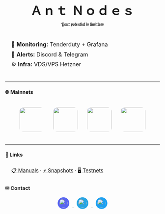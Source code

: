 <h1 align="center" style="font-size: 2.8em; margin-bottom: 10px; letter-spacing: 2px;">
  Ａｎｔ Ｎｏｄｅｓ
</h1>

<p align="center" style="font-size: 14px; margin: 5px 0 30px; font-weight: bold;">
  𝔜𝔬𝔲𝔯 𝔭𝔬𝔱𝔢𝔫𝔱𝔦𝔞𝔩 𝔦𝔰 𝔩𝔦𝔪𝔦𝔱𝔩𝔢𝔰𝔰
</p>

<div style="font-size: 1.3em; margin: 40px 0 40px 20px; line-height: 1.8;">
  👀 <strong>Monitoring:</strong> Tenderduty + Grafana<br>
  🔔 <strong>Alerts:</strong> Discord & Telegram<br>
  ⚙️ <strong>Infra:</strong> VDS/VPS Hetzner
</div>

---

### 🌐 Mainnets
<div align="center" style="display: flex; justify-content: center; gap: 30px; flex-wrap: wrap; margin: 40px 0;">
  <a href="https://app.muon.net/dashboard/">
    <img src="https://github.com/user-attachments/assets/369afa20-60a0-4340-b9ff-43778f8370b7" width="80" style="border-radius: 12px;">
  </a>
  <a href="https://telemetry.humanode.io/#list/0xc56fa32442b2dad76f214b3ae07998e4ca09736e4813724bfb0717caae2c8bee">
    <img src="https://github.com/user-attachments/assets/3b7c6520-fd3b-4d0f-8644-8c02f069ce29" width="80" style="border-radius: 12px;">
  </a>
  <a href="https://portal.dymension.xyz/rollapp/mande_18071918-1/staking">
    <img src="https://github.com/user-attachments/assets/7d593264-9c9c-4c2f-8f4d-78c4f04c0e30" width="80" style="border-radius: 12px;">
  </a>
  <a href="https://explorer.tfsc.io/#/pc/ValidatorDetail?address=0x04E11563D0Fd748d3b2e4913A5911b542a785c68">
    <img src="https://github.com/user-attachments/assets/06f289a3-10e5-4e86-a326-fc95142d40a6" width="80" style="border-radius: 12px;">
  </a>
</div>

---

### 🔗 Links
<div style="margin: 30px 0 30px 20px; font-size: 1.2em;">
  <a href="https://github.com/AntNodes/MY-MANUALS">📋 Manuals</a> · 
  <a href="https://github.com/AntNodes/MY-SNAPSHOTS">⚡ Snapshots</a> · 
  <a href="https://github.com/AntNodes/MY-TESTNET">🖥 Testnets</a>
</div>

### ✉ Contact
<div align="center" style="margin-top: 20px;">
  <a href="https://discord.com/users/863083870626250812">
    <img src="https://simpleicons.org/icons/discord.svg" width="28" style="margin: 0 10px; background: #5865F2; padding: 5px; border-radius: 50%;">
  </a>
  <a href="https://t.me/AntNodes">
    <img src="https://simpleicons.org/icons/telegram.svg" width="28" style="margin: 0 10px; background: #26A5E4; padding: 5px; border-radius: 50%;">
  </a>
  <a href="https://twitter.com/AntNodes">
    <img src="https://simpleicons.org/icons/twitter.svg" width="28" style="margin: 0 10px; background: #1DA1F2; padding: 5px; border-radius: 50%;">
  </a>
</div>
